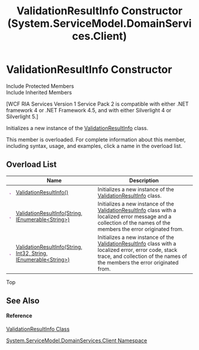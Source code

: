 ﻿---
title: ValidationResultInfo Constructor  (System.ServiceModel.DomainServices.Client)
TOCTitle: ValidationResultInfo Constructor
ms:assetid: Overload:System.ServiceModel.DomainServices.Client.ValidationResultInfo.#ctor
ms:mtpsurl: https://msdn.microsoft.com/en-us/library/system.servicemodel.domainservices.client.validationresultinfo.validationresultinfo(v=VS.91)
ms:contentKeyID: 28754618
ms.date: 01/27/2012
mtps_version: v=VS.91
f1_keywords:
- System.ServiceModel.DomainServices.Client.ValidationResultInfo.#ctor
- System.ServiceModel.DomainServices.Client.ValidationResultInfo.ValidationResultInfo
dev_langs:
- CSharp
- JScript
- VB
- FSharp
---

# ValidationResultInfo Constructor

Include Protected Members  
Include Inherited Members  

\[WCF RIA Services Version 1 Service Pack 2 is compatible with either .NET framework 4 or .NET Framework 4.5, and with either Silverlight 4 or Silverlight 5.\]

Initializes a new instance of the [ValidationResultInfo](ff423246\(v=vs.91\).md) class.

This member is overloaded. For complete information about this member, including syntax, usage, and examples, click a name in the overload list.

## Overload List

<table>
<thead>
<tr class="header">
<th> </th>
<th>Name</th>
<th>Description</th>
</tr>
</thead>
<tbody>
<tr class="odd">
<td><img src="images\Ff423329.pubmethod(en-us,VS.91).gif" title="Public method" alt="Public method" /></td>
<td><a href="ff423345(v=vs.91).md">ValidationResultInfo()</a></td>
<td>Initializes a new instance of the <a href="ff423246(v=vs.91).md">ValidationResultInfo</a> class.</td>
</tr>
<tr class="even">
<td><img src="images\Ff423329.pubmethod(en-us,VS.91).gif" title="Public method" alt="Public method" /></td>
<td><a href="ff422701(v=vs.91).md">ValidationResultInfo(String, IEnumerable&lt;String&gt;)</a></td>
<td>Initializes a new instance of the <a href="ff423246(v=vs.91).md">ValidationResultInfo</a> class with a localized error message and a collection of the names of the members the error originated from.</td>
</tr>
<tr class="odd">
<td><img src="images\Ff423329.pubmethod(en-us,VS.91).gif" title="Public method" alt="Public method" /></td>
<td><a href="ff422199(v=vs.91).md">ValidationResultInfo(String, Int32, String, IEnumerable&lt;String&gt;)</a></td>
<td>Initializes a new instance of the <a href="ff423246(v=vs.91).md">ValidationResultInfo</a> class with a localized error, error code, stack trace, and collection of the names of the members the error originated from.</td>
</tr>
</tbody>
</table>

Top

## See Also

#### Reference

[ValidationResultInfo Class](ff423246\(v=vs.91\).md)

[System.ServiceModel.DomainServices.Client Namespace](ff422479\(v=vs.91\).md)

